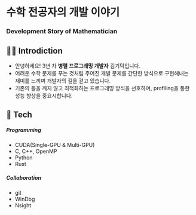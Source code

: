 # 수학 전공자의 개발 이야기
### Development Story of Mathematician

## 👨‍💻 Introdiction
* 안녕하세요! 3년 차 **병렬 프로그래밍 개발자** 김기덕입니다.
* 어려운 수학 문제를 푸는 것처럼 주어진 개발 문제를 
간단한 방식으로 구현해내는 재미를 느끼며 개발자의 길을 걷고 있습니다.
* 기존의 틀을 깨지 않고 최적화하는 프로그래밍 방식을 선호하며,
profiling을 통한 성능 향상을 중요시합니다.

## 📖 Tech

##### Programming
- CUDA(Single-GPU & Multi-GPU)
- C, C++, OpenMP
- Python
- Rust

##### Collaboration
- git
- WinDbg
- Nsight
